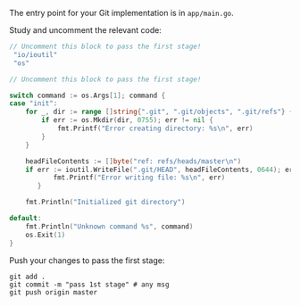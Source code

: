 The entry point for your Git implementation is in `app/main.go`.

Study and uncomment the relevant code: 

```go
// Uncomment this block to pass the first stage!
 "io/ioutil"
 "os"
```

```go
// Uncomment this block to pass the first stage!

switch command := os.Args[1]; command {
case "init":
    for _, dir := range []string{".git", ".git/objects", ".git/refs"} {
        if err := os.Mkdir(dir, 0755); err != nil {
            fmt.Printf("Error creating directory: %s\n", err)
        }
    }

    headFileContents := []byte("ref: refs/heads/master\n")
    if err := ioutil.WriteFile(".git/HEAD", headFileContents, 0644); err != nil {
	       fmt.Printf("Error writing file: %s\n", err)
	   }

    fmt.Println("Initialized git directory")

default:
    fmt.Println("Unknown command %s", command)
    os.Exit(1)
}
```

Push your changes to pass the first stage:

```
git add .
git commit -m "pass 1st stage" # any msg
git push origin master
```
